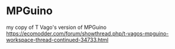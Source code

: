 # MPGuino
my copy of T Vago's version of MPGuino 
  https://ecomodder.com/forum/showthread.php/t-vagos-mpguino-workspace-thread-continued-34733.html
